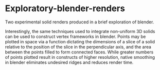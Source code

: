 # Exploratory-blender-renders
Two experimental solid renders produced in a brief exploration of blender.

Interestingly, the same techniques used to integrate non-uniform 3D solids can be used to construct vertex frameworks in blender. Points may be plotted in space via a function dictating the dimensions of a slice of a solid relative to the position of the slice in the perpendicular axis, and the area between the points filled to form connected faces. While greater numbers of points plotted result in constructs of higher resolution, native smoothing in blender eliminates undesired ridges and reduces render time.
